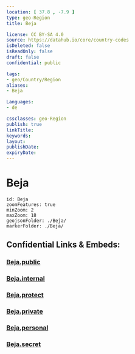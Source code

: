 ```yaml
---
location: [ 37.8 , -7.9 ] 
type: geo-Region
title: Beja

license: CC BY-SA 4.0
source: https://datahub.io/core/country-codes
isDeleted: false
isReadOnly: false
draft: false
confidential: public

tags:
- geo/Country/Region
aliases:
- Beja

Languages:
- de

cssclasses: geo-Region
publish: true
linkTitle: 
keywords: 
layout: 
publishDate: 
expiryDate: 
---
```


# Beja

```leaflet
id: Beja
zoomFeatures: true 
minZoom: 2 
maxZoom: 18
geojsonFolder: ./Beja/
markerFolder: ./Beja/
```


## Confidential Links & Embeds: 

### [Beja.public](/_public/\Earth\Continent\Europe\Europe~South\Portugal\Districts~PortugalBeja.public.md) 

### [Beja.internal](/_internal/\Earth\Continent\Europe\Europe~South\Portugal\Districts~PortugalBeja.internal.md) 

### [Beja.protect](/_protect/\Earth\Continent\Europe\Europe~South\Portugal\Districts~PortugalBeja.protect.md) 

### [Beja.private](/_private/\Earth\Continent\Europe\Europe~South\Portugal\Districts~PortugalBeja.private.md) 

### [Beja.personal](/_personal/\Earth\Continent\Europe\Europe~South\Portugal\Districts~PortugalBeja.personal.md) 

### [Beja.secret](/_secret/\Earth\Continent\Europe\Europe~South\Portugal\Districts~PortugalBeja.secret.md)

